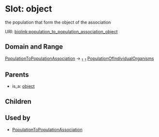 
# Slot: object


the population that form the object of the association

URI: [biolink:population_to_population_association_object](https://w3id.org/biolink/vocab/population_to_population_association_object)


## Domain and Range

[PopulationToPopulationAssociation](PopulationToPopulationAssociation.md) &#8594;  <sub>1..1</sub> [PopulationOfIndividualOrganisms](PopulationOfIndividualOrganisms.md)

## Parents

 *  is_a: [object](object.md)

## Children


## Used by

 * [PopulationToPopulationAssociation](PopulationToPopulationAssociation.md)
